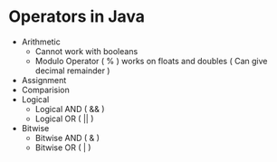 # Operators in Java

- Arithmetic 
    - Cannot work with booleans
    - Modulo Operator ( % ) works on floats and doubles ( Can give decimal remainder )
- Assignment 
- Comparision
- Logical
    - Logical AND ( && )
    - Logical OR ( || )
- Bitwise
    - Bitwise AND ( & )
    - Bitwise OR ( | )